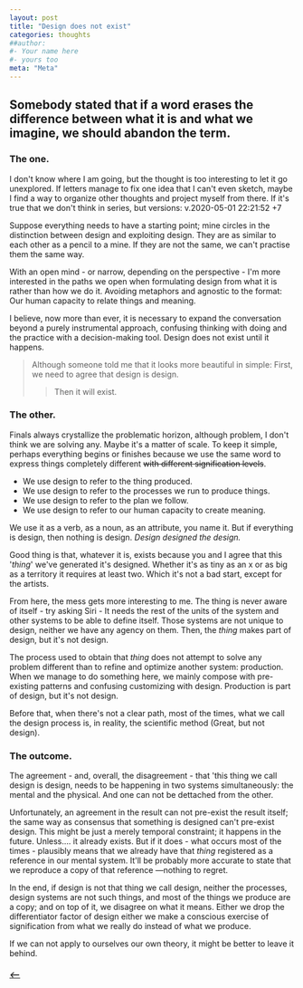 ```yaml
---
layout: post
title: "Design does not exist"
categories: thoughts
##author:
#- Your name here
#- yours too
meta: "Meta"
---
```


## Somebody stated that if a word erases the difference between what it is and what we imagine, we should abandon the term.

### The one.
I don't know where I am going, but the thought is too interesting to let it go unexplored. If letters manage to fix one idea that I can't even sketch, maybe I find a way to organize other thoughts and project myself from there. If it's true that we don't think in series, but versions: v.2020-05-01 22:21:52 +7

Suppose everything needs to have a starting point; mine circles in the distinction between design and exploiting design. They are as similar to each other as a pencil to a mine. If they are not the same, we can't practise them the same way.

With an open mind - or narrow, depending on the perspective - I'm more interested in the paths we open when formulating design from what it is rather than how we do it. Avoiding metaphors and agnostic to the format: Our human capacity to relate things and meaning.

I believe, now more than ever, it is necessary to expand the conversation beyond a purely instrumental approach, confusing thinking with doing and the practice with a decision-making tool. Design does not exist until it happens. 

> Although someone told me that it looks more beautiful in simple: First, we need to agree that design is design.  
>> Then it will exist.



### The other.
Finals always crystallize the problematic horizon, although problem, I don't think we are solving any. Maybe it's a matter of scale. 
To keep it simple, perhaps everything begins or finishes because we use the same word to express things completely different ~~with different signification levels~~.

- We use design to refer to the thing produced.  
- We use design to refer to the processes we run to produce things.
- We use design to refer to the plan we follow. 
- We use design to refer to our human capacity to create meaning.


We use it as a verb, as a noun, as an attribute, you name it. But if everything is design, then nothing is design. 
_Design designed the design._

Good thing is that, whatever it is, exists because you and I agree that this '_thing_' we've generated it's designed. Whether it's as tiny as an x or as big as a territory it requires at least two. Which it's not a bad start, except for the artists.  

From here, the mess gets more interesting to me. The thing is never aware of itself - try asking Siri  - It needs the rest of the units of the system and other systems to be able to define itself. Those systems are not unique to design, neither we have any agency on them. Then, the _thing_ makes part of design, but it's not design. 

The process used to obtain that _thing_ does not attempt to solve any problem different than to refine and optimize another system: production. When we manage to do something here, we mainly compose with pre-existing patterns and confusing customizing with design. Production is part of design, but it's not design. 

Before that, when there's not a clear path, most of the times, what we call the design process is, in reality, the scientific method (Great, but not design).

### The outcome.
The agreement - and, overall, the disagreement - that 'this thing we call design is design, needs to be happening in two systems simultaneously: the mental and the physical. And one can not be dettached from the other.

Unfortunately, an agreement in the result can not pre-exist the result itself; the same way as consensus that something is designed can't pre-exist design.
This might be just a merely temporal constraint; it happens in the future. Unless....  it already exists. But if it does - what occurs most of the times - plausibly means that we already have that _thing_ registered as a reference in our mental system. It'll be probably more accurate to state that we reproduce a copy of that reference —nothing to regret. 

In the end, if design is not that thing we call design, neither the processes, design systems are not such things, and most of the things we produce are a copy; and on top of it, we disagree on what it means. Either we drop the differentiator factor of design either we make a conscious exercise of signification from what we really do instead of what we produce. 

If we can not apply to ourselves our own theory, it might be better to leave it behind.


##### [⟵](/../../incomplete/index.html)
